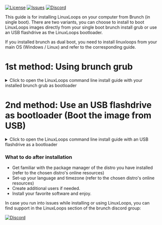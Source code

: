 <div id="top"></div>

<!-- Shields/Logos -->
[![License][license-shield]][license-url]
[![Issues][issues-shield]][issues-url]
[![Discord][discord-shield]][discord-url]

<!-- Installation Guides -->
This guide is for installing LinuxLoops on your computer from Brunch (in single boot). There are two variants, you can choose to install to boot LinuxLoops images directly from your single boot brunch install grub or use an USB flashdrive as the LinuxLoops bootloader.

If you installed brunch as dual boot, you need to install linuxloops from your main OS (Windows / Linux) and refer to the corresponding guide.

# 1st method: Using brunch grub

<details>
  <summary>Click to open the LinuxLoops command line install guide with your installed brunch grub as bootloader</summary>

### Requirements
- Administrator access.
- Secure boot disabled.
- 10 GB available space.
- An entry level understanding of the linux terminal.
  - This guide aims to make this process as easy as possible, but knowing the basics is expected.

### Installation steps

1. (Optional) If you want to the linuxloops image to be encrypted (highly recommended) install chromebrew and the "cryptsetup" chromebrew package (refer to Chromebrew online resources).

2. Change the directory to your Downloads folder.

`cd ~/Downloads`

3. Create a directory for linuxloops images on the unencrypted part of the data partition:

`sudo mkdir /mnt/stateful_partition/unencrypted/linuxloops`
  
4. Install the linuxloops script:

```
sudo chown 1000:1000 /usr/local
mkdir -p /usr/local/bin
curl -L https://raw.githubusercontent.com/sebanc/linuxloops/main/linuxloops -o /usr/local/bin/linuxloops
chmod 0755 /usr/local/bin/linuxloops
```

5. List available distros and desktop environments:

`sudo bash linuxloops -l`

6. Launch the installer:

Arguments description:
"-dist <distribution>": selects the linux distro (mandatory)
"-env <desktop_environment>": selects the default desktop environment (optional, gnome desktop environment is generally selected by default)
"-img <path>": set the path to the disk image such as: /mnt/stateful_partition/unencrypted/linuxloops/distro.img
"-s" <number>: size of the disk image in GB (optional, 10GB by default)
"-z" <number>: size of the swap (optional) (optional, no swap by default)
"-e": enable rootfs and swap partitions encryption (optional but highly recommended)
"-S": automatically applied Microsoft Surface patches from www.github.com/linux-surface (optional, Surface patches are not included by default)

`sudo bash linuxloops -dist ubuntu -env kde-full -img /mnt/stateful_partition/unencrypted/linuxloops/ubuntu.img -s 24 -z 4 -e`

7. Copy the grub configuration displayed in the installer.

8. Edit your grub config.

sudo edit-grub-config -g

9. Paste the Grub Boot Entries at the end of the file and press Ctrl + X, then Y to save and Enter to confirm.

10. Reboot your computer and start the LinuxLoops grub entry from brunch grub menu.

</details>

# 2nd method: Use an USB flashdrive as bootloader (Boot the image from USB)

<details>
  <summary>Click to open the LinuxLoops command line install guide with an USB flashdrive as a bootloader</summary>

### Requirements
- Administrator access.
- Secure boot disabled.
- 10 GB available space.
- An entry level understanding of the linux terminal.
  - This guide aims to make this process as easy as possible, but knowing the basics is expected.

### Installation steps

1. (Optional) If you want to the linuxloops image to be encrypted (highly recommended) install chromebrew and the "cryptsetup" chromebrew package (refer to Chromebrew online resources).

2. Change the directory to your Downloads folder.

`cd ~/Downloads`

3. Create a directory for linuxloops images on the unencrypted part of the data partition:

`mkdir /mnt/stateful_partition/unencrypted/linuxloops`
  
4. Install the linuxloops script:

`sudo chown 1000:1000 /usr/local`
`mkdir -p /usr/local/bin`
`curl -L https://raw.githubusercontent.com/sebanc/linuxloops/main/linuxloops -o /usr/local/bin/linuxloops`
`chmod 0755 /usr/local/bin/linuxloops`

5. Download the USB bootloader template image.

`curl -O -L https://github.com/sebanc/linuxloops-beta/raw/main/usb_bootloader.img`
  
6. List available distros and desktop environments:

`sudo bash linuxloops -l`

7. Launch the installer:

Arguments description:
"-dist <distribution>": selects the linux distro (mandatory)
"-env <desktop_environment>": selects the default desktop environment (optional, gnome desktop environment is generally selected by default)
"-img <path>": set the path to the disk image such as: /mnt/stateful_partition/unencrypted/linuxloops/distro.img
"-s" <number>: size of the disk image in GB (optional, 10GB by default)
"-z" <number>: size of the swap (optional) (optional, no swap by default)
"-e": enable rootfs and swap partitions encryption (optional but highly recommended)
"-S": automatically applied Microsoft Surface patches from www.github.com/linux-surface (optional, Surface patches are not included by default)

`sudo bash linuxloops -dist ubuntu -env kde-full -img /mnt/stateful_partition/unencrypted/linuxloops/ubuntu.img -s 24 -z 4 -e`

8. Use 'dd' to write usb_bootloader.img file from your Downloads folder to a USB flashdrive.

`sudo dd if=usb_bootloader.img of=/dev/<your_usb_flashdrive>`

9. Reboot your computer and select your USB flashdrive as boot device in the BIOS.

</details>

### What to do after installation
- Get familiar with the package manager of the distro you have installed (refer to the chosen distro's online resources)
- Set-up your language and timezone (refer to the chosen distro's online resources)
- Create additional users if needed.
- Install your favorite software and enjoy.

In case you run into issues while installing or using LinuxLoops, you can find support in the LinuxLoops section of the brunch discord group:

[![Discord][discord-shield]][discord-url]

<!-- Reference Links -->
<!-- Badges -->
[license-shield]: https://img.shields.io/github/license/sebanc/linuxloops-beta?label=License&logo=Github&style=flat-square
[license-url]: ./LICENSE
[issues-shield]: https://img.shields.io/github/issues/sebanc/linuxloops-beta?label=Issues&logo=Github&style=flat-square
[issues-url]: https://github.com/sebanc/linuxloops-beta/issues
[discord-shield]: https://img.shields.io/badge/Discord-Join-7289da?style=flat-square&logo=discord&logoColor=%23FFFFFF
[discord-url]: https://discord.gg/x2EgK2M

